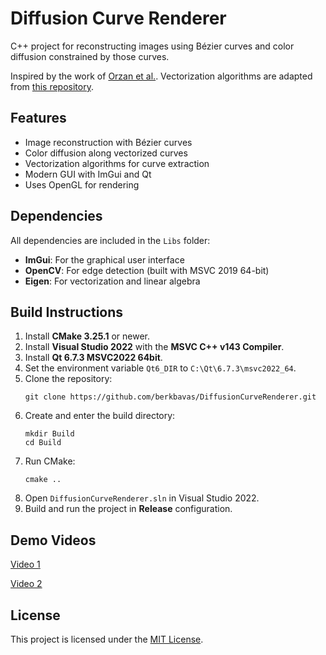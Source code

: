# Diffusion Curve Renderer

C++ project for reconstructing images using Bézier curves and color diffusion constrained by those curves.

Inspired by the work of [Orzan et al.](https://hal.archives-ouvertes.fr/inria-00274768/).
Vectorization algorithms are adapted from [this repository](https://github.com/zhuethanca/DiffusionCurves).

## Features

- Image reconstruction with Bézier curves
- Color diffusion along vectorized curves
- Vectorization algorithms for curve extraction
- Modern GUI with ImGui and Qt
- Uses OpenGL for rendering

## Dependencies

All dependencies are included in the `Libs` folder:

- **ImGui**: For the graphical user interface
- **OpenCV**: For edge detection (built with MSVC 2019 64-bit)
- **Eigen**: For vectorization and linear algebra

## Build Instructions

1. Install **CMake 3.25.1** or newer.
2. Install **Visual Studio 2022** with the **MSVC C++ v143 Compiler**.
3. Install **Qt 6.7.3 MSVC2022 64bit**.
4. Set the environment variable `Qt6_DIR` to `C:\Qt\6.7.3\msvc2022_64`.
5. Clone the repository:
	```
	git clone https://github.com/berkbavas/DiffusionCurveRenderer.git
	```
6. Create and enter the build directory:
	```
	mkdir Build
	cd Build
	```
7. Run CMake:
	```
	cmake ..
	```
8. Open `DiffusionCurveRenderer.sln` in Visual Studio 2022.
9. Build and run the project in **Release** configuration.

## Demo Videos

[Video 1](https://github.com/user-attachments/assets/a9733a6d-730e-43b0-b889-2ae0fbe6b1fd)

[Video 2](https://github.com/user-attachments/assets/b4e9dbfe-705d-495c-bcb8-69484ec16fe6)

## License

This project is licensed under the [MIT License](LICENSE).

